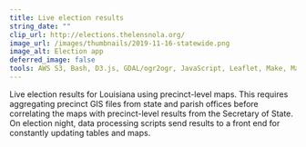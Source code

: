 ```yaml
---
title: Live election results
string_date: ""
clip_url: http://elections.thelensnola.org/
image_url: /images/thumbnails/2019-11-16-statewide.png
image_alt: Election app
deferred_image: false
tools: AWS S3, Bash, D3.js, GDAL/ogr2ogr, JavaScript, Leaflet, Make, Mapbox, Python, QGIS, React, TopoJSON
---
```

Live election results for Louisiana using precinct-level maps.
This requires aggregating precinct GIS files from state and parish offices before correlating the maps with
precinct-level results from the Secretary of State.
On election night, data processing scripts send results to a front end for constantly updating tables and maps.
